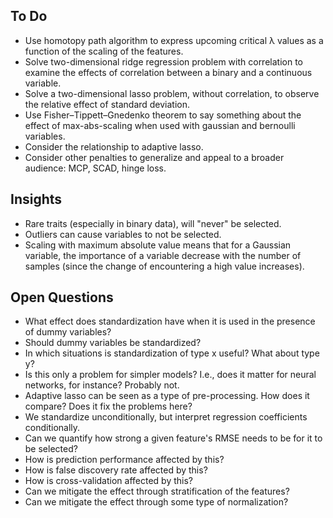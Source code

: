## To Do

- Use homotopy path algorithm to express upcoming critical λ values as a function of the scaling of the features.
- Solve two-dimensional ridge regression problem with correlation to examine the effects of correlation between a binary and a continuous variable.
- Solve a two-dimensional lasso problem, without correlation, to observe the relative effect of standard deviation.
- Use Fisher–Tippett–Gnedenko theorem to say something about the effect of max-abs-scaling when used with gaussian and bernoulli variables.
- Consider the relationship to adaptive lasso.
- Consider other penalties to generalize and appeal to a broader audience: MCP, SCAD, hinge loss.

## Insights

- Rare traits (especially in binary data), will "never" be selected.
- Outliers can cause variables to not be selected.
- Scaling with maximum absolute value means that for a Gaussian variable, the importance of a variable decrease with the number of samples (since the change of encountering a high value increases).

## Open Questions

- What effect does standardization have when it is used in the presence of dummy variables?
- Should dummy variables be standardized?
- In which situations is standardization of type x useful? What about type y?
- Is this only a problem for simpler models? I.e., does it matter for neural networks, for instance? Probably not.
- Adaptive lasso can be seen as a type of pre-processing. How does it compare? Does it fix the problems here?
- We standardize unconditionally, but interpret regression coefficients conditionally.
- Can we quantify how strong a given feature's RMSE needs to be for it to be selected?
- How is prediction performance affected by this?
- How is false discovery rate affected by this?
- How is cross-validation affected by this?
- Can we mitigate the effect through stratification of the features?
- Can we mitigate the effect through some type of normalization?
